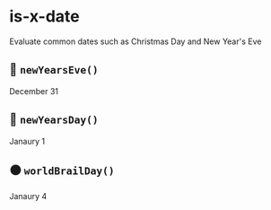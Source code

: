 # is-x-date

Evaluate common dates such as Christmas Day and New Year's Eve

## 🍾 `newYearsEve()`

December 31
## 🤢 `newYearsDay()`

Janaury 1

## ⚫ `worldBrailDay()`

Janaury 4
